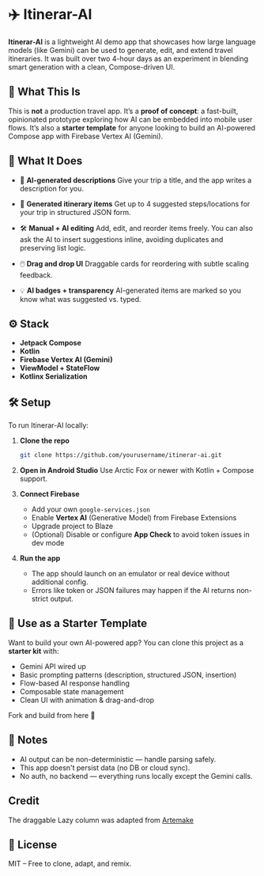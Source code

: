 # ✈️ Itinerar-AI

**Itinerar-AI** is a lightweight AI demo app that showcases how large language models (like Gemini) can be used to generate, edit, and extend travel itineraries.
It was built over two 4-hour days as an experiment in blending smart generation with a clean, Compose-driven UI.


## 🎯 What This Is

This is **not** a production travel app.
It’s a **proof of concept**: a fast-built, opinionated prototype exploring how AI can be embedded into mobile user flows.
It’s also a **starter template** for anyone looking to build an AI-powered Compose app with Firebase Vertex AI (Gemini).


## 🚀 What It Does

* 🧠 **AI-generated descriptions**
  Give your trip a title, and the app writes a description for you.

* 📍 **Generated itinerary items**
  Get up to 4 suggested steps/locations for your trip in structured JSON form.

* 🛠️ **Manual + AI editing**
  Add, edit, and reorder items freely. You can also ask the AI to insert suggestions inline, avoiding duplicates and preserving list logic.

* 🖱️ **Drag and drop UI**
  Draggable cards for reordering with subtle scaling feedback.

* 💡 **AI badges + transparency**
  AI-generated items are marked so you know what was suggested vs. typed.


## ⚙️ Stack

* **Jetpack Compose**
* **Kotlin**
* **Firebase Vertex AI (Gemini)**
* **ViewModel + StateFlow**
* **Kotlinx Serialization**


## 🛠️ Setup

To run Itinerar-AI locally:

1. **Clone the repo**

   ```bash
   git clone https://github.com/yourusername/itinerar-ai.git
   ```

2. **Open in Android Studio**
   Use Arctic Fox or newer with Kotlin + Compose support.

3. **Connect Firebase**

   * Add your own `google-services.json`
   * Enable **Vertex AI** (Generative Model) from Firebase Extensions
   * Upgrade project to Blaze
   * (Optional) Disable or configure **App Check** to avoid token issues in dev mode

4. **Run the app**

   * The app should launch on an emulator or real device without additional config.
   * Errors like token or JSON failures may happen if the AI returns non-strict output.


## 🧪 Use as a Starter Template

Want to build your own AI-powered app?
You can clone this project as a **starter kit** with:

* Gemini API wired up
* Basic prompting patterns (description, structured JSON, insertion)
* Flow-based AI response handling
* Composable state management
* Clean UI with animation & drag-and-drop

Fork and build from here 🚀


## 📌 Notes

* AI output can be non-deterministic — handle parsing safely.
* This app doesn't persist data (no DB or cloud sync).
* No auth, no backend — everything runs locally except the Gemini calls.

## Credit
The draggable Lazy column was adapted from [Artemake](https://github.com/Artemake/Reordering-LazyColumn)

## 📄 License

MIT – Free to clone, adapt, and remix.

